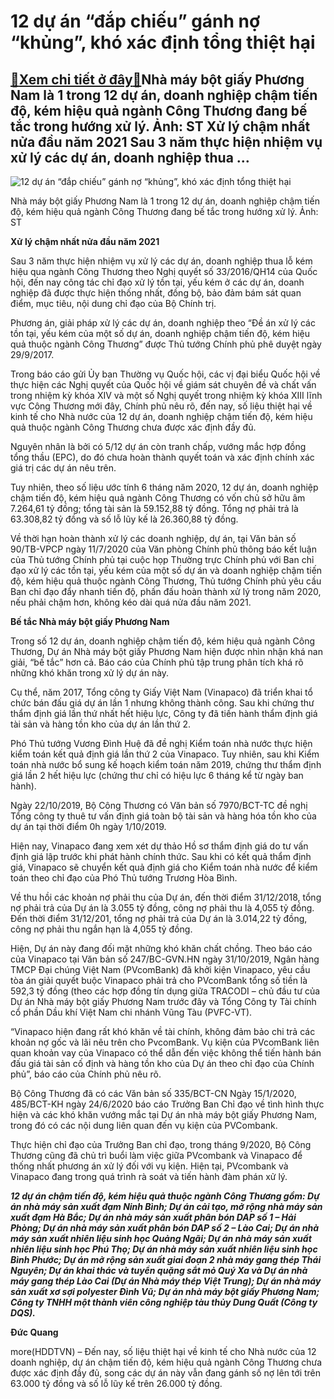 12 dự án “đắp chiếu” gánh nợ “khủng”, khó xác định tổng thiệt hại
=================================================================

[:gift:Xem chi tiết ở đây:gift:](https://hddtvn.com/12-du-an-dap-chieu-ganh-no-khung-kho-xac-dinh-tong-thiet-hai/)Nhà máy bột giấy Phương Nam là 1 trong 12 dự án, doanh nghiệp chậm tiến độ, kém hiệu quả ngành Công Thương đang bế tắc trong hướng xử lý. Ảnh: ST Xử lý chậm nhất nửa đầu năm 2021 Sau 3 năm thực hiện nhiệm vụ xử lý các dự án, doanh nghiệp thua …
----------------------------------------------------------------------------------------------------------------------------------------------------------------------------------------------------------------------------------------------------





![12 dự án “đắp chiếu” gánh nợ “khủng”, khó xác định tổng thiệt hại](https://hddtvn.com/wp-content/uploads/2021/01/2755_8-_5556_bot_giay_Baohaiquan.jpg "Nhà máy Bột giấy Phương Nam liên tục bị ế trong các lần bán đấu giá do ")


Nhà máy bột giấy Phương Nam là 1 trong 12 dự án, doanh nghiệp chậm tiến độ, kém hiệu quả ngành Công Thương đang bế tắc trong hướng xử lý. Ảnh: ST



**Xử lý chậm nhất nửa đầu năm 2021**


Sau 3 năm thực hiện nhiệm vụ xử lý các dự án, doanh nghiệp thua lỗ kém hiệu qua ngành Công Thương theo Nghị quyết số 33/2016/QH14 của Quốc hội, đến nay công tác chỉ đạo xử lý tồn tại, yếu kém ở các dự án, doanh nghiệp đã được thực hiện thống nhất, đồng bộ, bảo đảm bám sát quan điểm, mục tiêu, nội dung chỉ đạo của Bộ Chính trị.


Phương án, giải pháp xử lý các dự án, doanh nghiệp theo “Đề án xử lý các tồn tại, yếu kém của một số dự án, doanh nghiệp chậm tiến độ, kém hiệu quả thuộc ngành Công Thương” được Thủ tướng Chính phủ phê duyệt ngày 29/9/2017.


Trong báo cáo gửi Ủy ban Thường vụ Quốc hội, các vị đại biểu Quốc hội về thực hiện các Nghị quyết của Quốc hội về giám sát chuyên đề và chất vấn trong nhiệm kỳ khóa XIV và một số Nghị quyết trong nhiệm kỳ khóa XIII lĩnh vực Công Thương mới đây, Chính phủ nêu rõ, đến nay, số liệu thiệt hại về kinh tế cho Nhà nước của 12 dự án, doanh nghiệp chậm tiến độ, kém hiệu quả thuộc ngành Công Thương chưa được xác định đầy đủ.


Nguyên nhân là bởi có 5/12 dự án còn tranh chấp, vướng mắc hợp đồng tổng thầu (EPC), do đó chưa hoàn thành quyết toán và xác định chính xác giá trị các dự án nêu trên.


Tuy nhiên, theo số liệu ước tính 6 tháng năm 2020, 12 dự án, doanh nghiệp chậm tiến độ, kém hiệu quả ngành Công Thương có vốn chủ sở hữu âm 7.264,61 tỷ đồng; tổng tài sản là 59.152,88 tỷ đồng. Tổng nợ phải trả là 63.308,82 tỷ đồng và số lỗ lũy kế là 26.360,88 tỷ đồng.


Về thời hạn hoàn thành xử lý các doanh nghiệp, dự án, tại Văn bản số 90/TB-VPCP ngày 11/7/2020 của Văn phòng Chính phủ thông báo kết luận của Thủ tướng Chính phủ tại cuộc họp Thường trực Chính phủ với Ban chỉ đạo xử lý các tồn tại, yếu kém của một số dự án và doanh nghiệp chậm tiến độ, kém hiệu quả thuộc ngành Công Thương, Thủ tướng Chính phủ yêu cầu Ban chỉ đạo đẩy nhanh tiến độ, phấn đấu hoàn thành xử lý trong năm 2020, nếu phải chậm hơn, không kéo dài quá nửa đầu năm 2021.


**Bế tắc Nhà máy bột giấy Phương Nam**


Trong số 12 dự án, doanh nghiệp chậm tiến độ, kém hiệu quả ngành Công Thương, Dự án Nhà máy bột giấy Phương Nam hiện được nhìn nhận khá nan giải, “bế tắc” hơn cả. Báo cáo của Chính phủ tập trung phân tích khá rõ những khó khăn trong xử lý dự án này.


Cụ thể, năm 2017, Tổng công ty Giấy Việt Nam (Vinapaco) đã triển khai tổ chức bán đấu giá dự án lần 1 nhưng không thành công. Sau khi chứng thư thẩm định giá lần thứ nhất hết hiệu lực, Công ty đã tiến hành thẩm định giá tài sản và hàng tồn kho của dự án lần thứ 2.


Phó Thủ tướng Vương Đình Huệ đã đề nghị Kiểm toán nhà nước thực hiện kiểm toán kết quả định giá lần thứ 2 của Vinapaco. Tuy nhiên, sau khi Kiểm toán nhà nước bổ sung kế hoạch kiểm toán năm 2019, chứng thư thẩm định giá lần 2 hết hiệu lực (chứng thư chỉ có hiệu lực 6 tháng kể từ ngày ban hành).


Ngày 22/10/2019, Bộ Công Thương có Văn bản số 7970/BCT-TC đề nghị Tổng công ty thuê tư vấn định giá toàn bộ tài sản và hàng hóa tồn kho của dự án tại thời điểm 0h ngày 1/10/2019.


Hiện nay, Vinapaco đang xem xét dự thảo Hồ sơ thẩm định giá do tư vấn định giá lập trước khi phát hành chính thức. Sau khi có kết quả thẩm định giá, Vinapaco sẽ chuyển kết quả định giá cho Kiểm toán nhà nước để kiểm toán theo chỉ đạo của Phó Thủ tướng Trương Hòa Bình.


Về thu hồi các khoản nợ phải thu của Dự án, đến thời điểm 31/12/2018, tổng nợ phải trả của Dự án là 3.055 tỷ đồng, công nợ phải thu là 4,055 tỷ đồng. Đến thời điểm 31/12/201, tổng nợ phải trả của Dự án là 3.014,22 tỷ đồng, công nợ phải thu ngắn hạn là 4,055 tỷ đồng.


Hiện, Dự án này đang đối mặt những khó khăn chất chồng. Theo báo cáo của Vinapaco tại Văn bản số 247/BC-GVN.HN ngày 31/10/2019, Ngân hàng TMCP Đại chúng Việt Nam (PVcomBank) đã khởi kiện Vinapaco, yêu cầu tòa án giải quyết buộc Vinapaco phải trả cho PVcomBank tổng số tiền là 592,3 tỷ đồng (theo các hợp đồng tín dụng giữa TRACODI – chủ đầu tư của Dự án Nhà máy bột giấy Phương Nam trước đây và Tổng Công ty Tài chính cổ phần Dầu khí Việt Nam chi nhánh Vũng Tàu (PVFC-VT).


“Vinapaco hiện đang rất khó khăn về tài chính, không đảm bảo chi trả các khoản nợ gốc và lãi nêu trên cho PvcomBank. Vụ kiện của PVcomBank liên quan khoản vay của Vinapaco có thể dẫn đến việc không thể tiến hành bán đấu giá tài sản cố định và hàng tồn kho của Dự án theo chỉ đạo của Chính phủ”, báo cáo của Chính phủ nêu rõ.


Bộ Công Thương đã có các Văn bản số 335/BCT-CN Ngày 15/1/2020, 485/BCT-KH ngày 24/6/2020 báo cáo Trưởng Ban Chỉ đạo về tình hình thực hiện và các khó khăn vướng mắc tại Dự án nhà máy bột giấy Phương Nam, trong đó có các nội dung liên quan đến vụ kiện của PVCombank.


Thực hiện chỉ đạo của Trưởng Ban chỉ đạo, trong tháng 9/2020, Bộ Công Thương cũng đã chủ trì buổi làm việc giữa PVcombank và Vinapaco để thống nhất phương án xử lý đối với vụ kiện. Hiện tại, PVcombank và Vinapaco đang trong quá trình rà soát và tiến hành đàm phán xử lý.





***12 dự án chậm tiến độ, kém hiệu quả thuộc ngành Công Thương gồm: Dự án nhà máy sản xuất đạm Ninh Bình; Dự án cải tạo, mở rộng nhà máy sản xuất đạm Hà Bắc; Dự án nhà máy sản xuất phân bón DAP số 1 – Hải Phòng; Dự án nhà máy sản xuất phân bón DAP số 2 – Lào Cai; Dự án nhà máy sản xuất nhiên liệu sinh học Quảng Ngãi; Dự án nhà máy sản xuất nhiên liệu sinh học Phú Thọ; Dự án nhà máy sản xuất nhiên liệu sinh học Bình Phước; Dự án mở rộng sản xuất giai đoạn 2 nhà máy gang thép Thái Nguyên; Dự án khai thác và tuyển quặng sắt mỏ Quý Xa và Dự án nhà máy gang thép Lào Cai (Dự án Nhà máy thép Việt Trung); Dự án nhà máy sản xuất xơ sợi polyester Đình Vũ; Dự án nhà máy bột giấy Phương Nam; Công ty TNHH một thành viên công nghiệp tàu thủy Dung Quất (Công ty DQS).***




**Đức Quang**



more(HDDTVN) – Đến nay, số liệu thiệt hại về kinh tế cho Nhà nước của 12 doanh nghiệp, dự án chậm tiến độ, kém hiệu quả ngành Công Thương chưa được xác định đầy đủ, song các dự án này vẫn đang gánh số nợ lên tới trên 63.000 tỷ đồng và số lỗ lũy kế trên 26.000 tỷ đồng.

